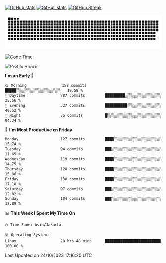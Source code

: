 [![GitHub stats](https://github-readme-stats.vercel.app/api?username=aurelioklv&card_width=500&show_icons=true&rank_icon=github&theme=solarized-dark#gh-dark-mode-only)](https://github.com/anuraghazra/github-readme-stats#gh-dark-mode-only)
[![GitHub stats](https://github-readme-stats.vercel.app/api?username=aurelioklv&card_width=500&show_icons=true&rank_icon=github&theme=buefy#gh-light-mode-only)](https://github.com/anuraghazra/github-readme-stats#gh-light-mode-only)
[![GitHub Streak](https://streak-stats.demolab.com/?user=aurelioklv&card_width=336&theme=solarized-dark)](https://git.io/streak-stats)

<picture>
  <source media="(prefers-color-scheme: dark)" srcset="https://raw.githubusercontent.com/aurelioklv/aurelioklv/snake-output/github-contribution-grid-snake-dark.svg">
  <source media="(prefers-color-scheme: light)" srcset="https://raw.githubusercontent.com/aurelioklv/aurelioklv/snake-output/github-contribution-grid-snake.svg">
  <img alt="github contribution grid snake animation" src="https://raw.githubusercontent.com/aurelioklv/aurelioklv/snake-output/github-contribution-grid-snake.svg">
</picture>

<!--START_SECTION:waka-->
![Code Time](http://img.shields.io/badge/Code%20Time-220%20hrs%2022%20mins-blue)

![Profile Views](http://img.shields.io/badge/Profile%20Views-66-blue)

**I'm an Early 🐤** 

```text
🌞 Morning                158 commits         █████░░░░░░░░░░░░░░░░░░░░   19.58 % 
🌆 Daytime                287 commits         █████████░░░░░░░░░░░░░░░░   35.56 % 
🌃 Evening                327 commits         ██████████░░░░░░░░░░░░░░░   40.52 % 
🌙 Night                  35 commits          █░░░░░░░░░░░░░░░░░░░░░░░░   04.34 % 
```
📅 **I'm Most Productive on Friday** 

```text
Monday                   127 commits         ████░░░░░░░░░░░░░░░░░░░░░   15.74 % 
Tuesday                  94 commits          ███░░░░░░░░░░░░░░░░░░░░░░   11.65 % 
Wednesday                119 commits         ████░░░░░░░░░░░░░░░░░░░░░   14.75 % 
Thursday                 128 commits         ████░░░░░░░░░░░░░░░░░░░░░   15.86 % 
Friday                   138 commits         ████░░░░░░░░░░░░░░░░░░░░░   17.10 % 
Saturday                 97 commits          ███░░░░░░░░░░░░░░░░░░░░░░   12.02 % 
Sunday                   104 commits         ███░░░░░░░░░░░░░░░░░░░░░░   12.89 % 
```


📊 **This Week I Spent My Time On** 

```text
🕑︎ Time Zone: Asia/Jakarta

💻 Operating System: 
Linux                    20 hrs 48 mins      █████████████████████████   100.00 % 
```


 Last Updated on 24/10/2023 17:16:20 UTC
<!--END_SECTION:waka-->
